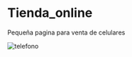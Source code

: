 # Tienda_online
Pequeña pagina para venta de celulares

![telefono](https://github.com/gohset/Tienda_online/assets/76674375/7f07b0bc-f6fe-42f9-bb2b-2d838052ae6c)

